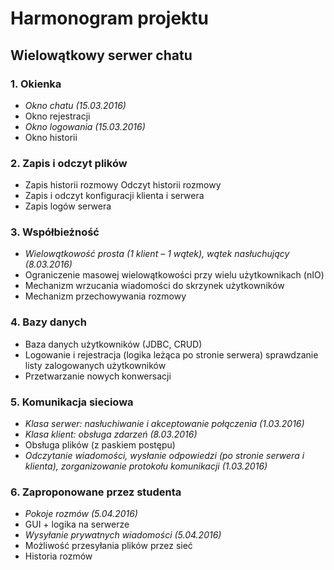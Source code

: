 # Harmonogram projektu #
## Wielowątkowy serwer chatu ##
### 1. Okienka ###
* *Okno chatu (15.03.2016)*
* Okno rejestracji
* *Okno logowania (15.03.2016)*
* Okno historii
### 2. Zapis i odczyt plików ###
* Zapis historii rozmowy Odczyt historii rozmowy
* Zapis i odczyt konfiguracji klienta i serwera
* Zapis logów serwera
### 3. Współbieżność ###
* *Wielowątkowość prosta (1 klient – 1 wątek), wątek nasłuchujący (8.03.2016)*
* Ograniczenie masowej wielowątkowości przy wielu użytkownikach (nIO)
* Mechanizm wrzucania wiadomości do skrzynek użytkowników
* Mechanizm przechowywania rozmowy
### 4. Bazy danych ###
* Baza danych użytkowników (JDBC, CRUD)
* Logowanie i rejestracja (logika leżąca po stronie serwera) sprawdzanie listy zalogowanych użytkowników
* Przetwarzanie nowych konwersacji
### 5. Komunikacja sieciowa ###
* *Klasa serwer: nasłuchiwanie i akceptowanie połączenia (1.03.2016)*
* *Klasa klient: obsługa zdarzeń (8.03.2016)*
* Obsługa plików (z paskiem postępu)
* *Odczytanie wiadomości, wysłanie odpowiedzi (po stronie serwera i klienta), zorganizowanie protokołu komunikacji (1.03.2016)*
### 6. Zaproponowane przez studenta ###
* *Pokoje rozmów (5.04.2016)*
* GUI + logika na serwerze
* *Wysyłanie prywatnych wiadomości (5.04.2016)*
* Możliwość przesyłania plików przez sieć
* Historia rozmów